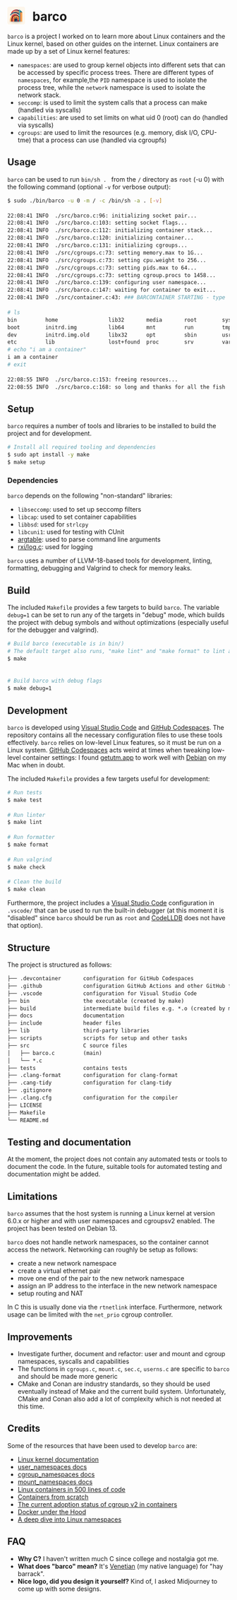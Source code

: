 # <img src="docs/barco.png" style="width:40px;padding-right:10px;margin-bottom:-8px;"> barco

`barco` is a project I worked on to learn more about Linux containers and the Linux kernel, based on other guides on the internet.
Linux containers are made up by a set of Linux kernel features:

- `namespaces`: are used to group kernel objects into different sets that can be accessed by specific process trees. There are different types of `namespaces`, for example,the `PID` namespace is used to isolate the process tree, while the `network` namespace is used to isolate the network stack.
- `seccomp`: is used to limit the system calls that a process can make (handled via syscalls)
- `capabilities`: are used to set limits on what uid 0 (root) can do (handled via syscalls)
- `cgroups`: are used to limit the resources (e.g. memory, disk I/O, CPU-tme) that a process can use (handled via cgroupfs)

## Usage

`barco` can be used to run `bin/sh . ` from the `/` directory as `root` (-u 0) with the following command (optional `-v` for verbose output):

```bash
$ sudo ./bin/barco -u 0 -m / -c /bin/sh -a . [-v]

22:08:41 INFO  ./src/barco.c:96: initializing socket pair...
22:08:41 INFO  ./src/barco.c:103: setting socket flags...
22:08:41 INFO  ./src/barco.c:112: initializing container stack...
22:08:41 INFO  ./src/barco.c:120: initializing container...
22:08:41 INFO  ./src/barco.c:131: initializing cgroups...
22:08:41 INFO  ./src/cgroups.c:73: setting memory.max to 1G...
22:08:41 INFO  ./src/cgroups.c:73: setting cpu.weight to 256...
22:08:41 INFO  ./src/cgroups.c:73: setting pids.max to 64...
22:08:41 INFO  ./src/cgroups.c:73: setting cgroup.procs to 1458...
22:08:41 INFO  ./src/barco.c:139: configuring user namespace...
22:08:41 INFO  ./src/barco.c:147: waiting for container to exit...
22:08:41 INFO  ./src/container.c:43: ### BARCONTAINER STARTING - type 'exit' to quit ###

# ls
bin         home                lib32       media       root        sys         vmlinuz
boot        initrd.img          lib64       mnt         run         tmp         vmlinuz.old
dev         initrd.img.old      libx32      opt         sbin        usr
etc         lib                 lost+found  proc        srv         var
# echo "i am a container"
i am a container
# exit

22:08:55 INFO  ./src/barco.c:153: freeing resources...
22:08:55 INFO  ./src/barco.c:168: so long and thanks for all the fish
```

## Setup

`barco` requires a number of tools and libraries to be installed to build the project and for development.

```bash
# Install all required tooling and dependencies
$ sudo apt install -y make
$ make setup
```

### Dependencies

`barco` depends on the following "non-standard" libraries:

- `libseccomp`: used to set up seccomp filters
- `libcap`: used to set container capabilities
- `libbsd`: used for `strlcpy`
- `libcuni1`: used for testing with CUnit
- [argtable](http://argtable.org/): used to parse command line arguments
- [rxi/log.c](https://github.com/rxi/log.c): used for logging

`barco` uses a number of LLVM-18-based tools for development, linting, formatting, debugging and Valgrind to check for memory leaks.

## Build

The included `Makefile` provides a few targets to build `barco`.
The variable `debug=1` can be set to run any of the targets in "debug" mode, which builds the project with debug symbols and without optimizations (especially useful for the debugger and valgrind).

```bash
# Build barco (executable is in bin/)
# The default target also runs, "make lint" and "make format" to lint and format the code
$ make


# Build barco with debug flags
$ make debug=1
```

## Development
`barco` is developed using [Visual Studio Code](https://code.visualstudio.com/) and [GitHub Codespaces](https://github.com/codespaces). The repository contains all the necessary configuration files to use these tools effectively.
`barco` relies on low-level Linux features, so it must be run on a Linux system. [GitHub Codespaces](https://github.com/codespaces) acts weird at times when tweaking low-level container settings: I found [getutm.app](https://getutm.app) to work well with [Debian](http://debian.org) on my Mac when in doubt.

The included `Makefile` provides a few targets useful for development:

```bash
# Run tests
$ make test

# Run linter
$ make lint

# Run formatter
$ make format

# Run valgrind
$ make check

# Clean the build
$ make clean
```

Furthermore, the project includes a [Visual Studio Code](https://code.visualstudio.com/) configuration in `.vscode/` that can be used to run the built-in debugger (at this moment it is "disabled" since `barco` should be run as `root` and [CodeLLDB](https://github.com/vadimcn/codelldb) does not have that option).

## Structure

The project is structured as follows:

```txt
├── .devcontainer       configuration for GitHub Codespaces
├── .github             configuration GitHub Actions and other GitHub features
├── .vscode             configuration for Visual Studio Code
├── bin                 the executable (created by make)
├── build               intermediate build files e.g. *.o (created by make)
├── docs                documentation
├── include             header files
├── lib                 third-party libraries
├── scripts             scripts for setup and other tasks
├── src                 C source files
│   ├── barco.c         (main)
│   └── *.c
├── tests               contains tests
├── .clang-format       configuration for clang-format
├── .cang-tidy          configuration for clang-tidy
├── .gitignore
├── .clang.cfg          configuration for the compiler
├── LICENSE
├── Makefile
└── README.md
```

## Testing and documentation

At the moment, the project does not contain any automated tests or tools to document the code.
In the future, suitable tools for automated testing and documentation might be added.

## Limitations

`barco` assumes that the host system is running a Linux kernel at version 6.0.x or higher and with user namespaces and cgroupsv2 enabled. The project has been tested on Debian 13.

`barco` does not handle network namespaces, so the container cannot access the network. Networking can roughly be setup as follows:

- create a new network namespace
- create a virtual ethernet pair
- move one end of the pair to the new network namespace
- assign an IP address to the interface in the new network namespace
- setup routing and NAT

In C this is usually done via the `rtnetlink` interface. Furthermore, network usage can be limited with the `net_prio` cgroup controller.

## Improvements

- Investigate further, document and refactor: user and mount and cgroup namespaces, syscalls and capabilities
- The functions in `cgroups.c`, `mount.c`, `sec.c`, `userns.c` are specific to `barco` and should be made more generic
- CMake and Conan are industry standards, so they should be used eventually instead of Make and the current build system. Unfortunately, CMake and Conan also add a lot of complexity which is not needed at this time.

## Credits

Some of the resources that have been used to develop `barco` are:

- [Linux kernel documentation](https://www.kernel.org/doc/html/latest/index.html)
- [user_namespaces docs](https://man7.org/linux/man-pages/man7/user_namespaces.7.html)
- [cgroup_namespaces docs](https://man7.org/linux/man-pages/man7/cgroup_namespaces.7.html)
- [mount_namespaces docs](https://man7.org/linux/man-pages/man7/mount_namespaces.7.html)
- [Linux containers in 500 lines of code](https://blog.lizzie.io/linux-containers-in-500-loc.html#fn.6)
- [Containers from scratch](https://medium.com/inside-sumup/containers-from-scratch-part-1-b719effd1e0a)
- [The current adoption status of cgroup v2 in containers](https://medium.com/nttlabs/cgroup-v2-596d035be4d7)
- [Docker under the Hood](https://medium.com/devops-dudes/docker-under-the-hood-0-naming-components-and-runtime-9a89cfbbe783)
- [A deep dive into Linux namespaces](https://ifeanyi.co/posts/linux-namespaces-part-1/)

## FAQ
- **Why C?** I haven't written much C since college and nostalgia got me.
- **What does "barco" mean?** It's [Venetian](https://vec.wikipedia.org/wiki/Barco) (my native language) for "hay barrack".
- **Nice logo, did you design it yourself?** Kind of, I asked Midjourney to come up with some designs.

